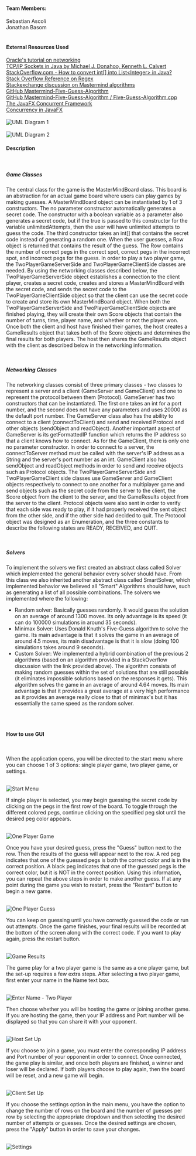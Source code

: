 <h4>Team Members:</h4>
Sebastian Ascoli
<br>
Jonathan Basom
<br>
<br>

<h4> External Resources Used </h4>
<a href="https://docs.oracle.com/javase/tutorial/networking/index.html.">
Oracle's tutorial on networking
</a>
<br>
<a href="https://learning.oreilly.com/library/view/tcpip-sockets-in/9780080568782/ch02.html">
TCP/IP Sockets in Java by Michael J. Donahoo, Kenneth L. Calvert
</a>
<br>
<a href="https://stackoverflow.com/questions/1073919/how-to-convert-int-into-listinteger-in-java">
StackOverflow.com - How to convert int[] into List&lt;Integer&gt; in Java?
</a>
<br>
<a href="https://stackoverflow.com/questions/4662215/how-to-extract-a-substring-using-regex">
Stack Overflow Reference on Regex
</a>
<br>
<a href="https://puzzling.stackexchange.com/questions/546/clever-ways-to-solve-mastermind">
Stackexchange discussion on Mastermind algorithms
</a>
<br>
<a href="https://github.com/nattydredd/Mastermind-Five-Guess-Algorithm/blob/master/README.md">
GitHub Mastermind-Five-Guess-Algorithm
</a>
<br>
<a href="https://github.com/nattydredd/Mastermind-Five-Guess-Algorithm/blob/master/Five-Guess-Algorithm.cpp">
GitHub Mastermind-Five-Guess-Algorithm / Five-Guess-Algorithm.cpp
</a>
<br>
<a href="https://examples.javacodegeeks.com/desktop-java/javafx/javafx-concurrent-framework/">
The JavaFX Concurrent Framework
</a>
<br>
<a href="https://docs.oracle.com/javase/8/javafx/interoperability-tutorial/concurrency.htm">
Concurrency in JavaFX
</a>
<br>
<br>
<img src="src/hw01/diagrams/topLevelUML_Game_Server.png" alt="UML Diagram 1">
<br>
<br>
<img src="src/hw01/diagrams/topLevelUML_Solvers.png" alt="UML Diagram 2">
<br>
<h4>Description</h4>
<br>
<h5>Game Classes</h5>
<p>
The central class for the game is the MasterMindBoard class. This board is an abstraction
for an actual game board where users can play games by making guesses. A MasterMindBoard object can be 
instantiated by 1 of 3 constructors.  The no parameter constructor automatically generates a secret code. The constructor
with a boolean variable as a parameter also generates a secret code, but if the true is passed to this constructor for the
variable unlimitedAttempts, then the user will have unlimited attempts to guess the code.  The third constructor takes an int[]
that contains the secret code instead of generating a random one.  When the user guesses, a Row object is returned that contains
the result of the guess.  The Row contains the number of correct pegs in the correct spot, correct pegs in the incorrect spot,
and incorrect pegs for the guess. In order to play a two player game, the TwoPlayerGameServerSide and TwoPlayerGameClientSide
classes are needed. By using the networking classes described below, the TwoPlayerGameServerSide object establishes a connection
to the client player, creates a secret code, creates and stores a MasterMindBoard with the secret code, and sends the secret code
to the TwoPlayerGameClientSide object so that the client can use the secret code to create and store its own MasterMindBoard 
object. When both the TwoPlayerGameServerSide and TwoPlayerGameClientSide objects are finished playing, they will create their
own Score objects that contain the number of turns, time, player name, and whether or not the player won. Once both the client and
host have finished their games, the host creates a GameResults object that takes both of the Score objects and determines the final
results for both players.  The host then shares the GameResults object with the client as described below in the networking information.
</p>
<br>
<h5>Networking Classes</h5>
<p>
The networking classes consist of three primary classes - two classes to represent a server and a client (GameServer and GameClient) and 
one to represent the protocol between them (Protocol).  GameServer has two constructors that can be instantiated.  The first one takes
an int for a port number, and the second does not have any parameters and uses 20000 as the default port number.  The GameServer class
also has the ability to connect to a client (connectToClient) and send and received Protocol and other objects (sendObject and 
readObject).  Another important aspect of GameServer is its getFormattedIP function which returns the IP address so that a client
knows how to connect.  As for the GameClient, there is only one no parameter constructor.  In order to connect to a server, the 
connectToServer method must be called with the server's IP address as a String and the server's port number as an int. GameClient also
has sendObject and readObject methods in order to send and receive objects such as Protocol objects. The TwoPlayerGameServerSide
and TwoPlayerGameClient side classes use GameServer and GameClient objects respectively to connect to one another for a multiplayer game
and send objects such as the secret code from the server to the client, the Score object from the client to the server, and the
GameResults object from the server to the client. Protocol objects were also sent in order to verify that each side was ready to play, if
it had properly received the sent object from the other side, and if the other side had decided to quit. The Protocol object was designed
as an Enumeration, and the three constants to describe the following states are READY, RECEIVED, and QUIT.
</p>
<br>
<h5>Solvers</h5>
To implement the solvers we first created an abstract class called
Solver which implemented the general behavior every solver should 
have. From this class we also inherited another abstract class called 
SmartSolver, which implemented behavior we believed all "Smart" Algorithms 
should have, such as generating a list of all possible combinations.
The solvers we implemented where the following:
<ul>
<li>Random solver: Basically guesses randomly. It would guess the
solution on an average of around 1300 moves. Its only advantage is
its speed (it can do 100000 simulations in around 35 seconds).
</li>
<li>Minimax Solver: Uses Donald Knuth's Five-Guess algorithm to
solve the game. Its main advantage is that it solves the game
in an average of around 4.5 moves, its main disadvantage is that
it is slow (doing 100 simulations takes around 9 seconds).
</li>
<li>Custom Solver: We implemented a hybrid combination of the 
previous 2 algorithms (based on an algorithm provided in a StackOverflow 
discussion with the link provided above). The algorithm consists 
of making random guesses within the set of solutions that are 
still possible (it eliminates impossible solutions based on the 
responses it gets). This algorithm solves the game in an average of
around 4.64 moves. Its main advantage is that it provides a great
average at a very high performance as it provides an average really
close to that of minimax's but it has essentially the same speed as
the random solver.
</li>
</ul>
<br>
<br>
<h4>How to use GUI</h4>
<br>
<p>
When the application opens, you will be directed to the start menu where you can choose
1 of 3 options: single player game, two player game, or settings.
</p>
<br>
<img src="images/GUI_ScreenShots/StartMenu.png" alt="Start Menu">
<br>
<p>
If single player is selected, you may begin guessing the secret code by clicking on the pegs in
the first row of the board. To toggle through the different colored pegs, continue clicking on the
specified peg slot until the desired peg color appears.
</p>
<br>
<img src="images/GUI_ScreenShots/OnePlayerGame.png" alt="One Player Game">
<br>
<p>
Once you have your desired guess, press the "Guess" button next to the row. Then the results of the 
guess will appear next to the row. A red peg indicates that one of the guessed pegs is both the correct
color and is in the correct position. A black peg indicates that one of the guessed pegs is the correct 
color, but it is NOT in the correct position. Using this information, you can repeat the above steps in order
to make another guess. If at any point during the game you wish to restart, press the "Restart" button to
begin a new game.
</p>
<br>
<img src="images/GUI_ScreenShots/OnePlayerGuess.png" alt="One Player Guess">
<br>
<p>
You can keep on guessing until you have correctly guessed the code or run out attempts. Once the game finishes,
your final results will be recorded at the bottom of the screen along with the correct code. If you want to play 
again, press the restart button.
</p>
<br>
<img src="images/GUI_ScreenShots/GameResults.png" alt="Game Results">
<br>
<p>
The game play for a two player game is the same as a one player game, but the set-up requires a few extra steps.
After selecting a two player game, first enter your name in the Name text box.
</p>
<br>
<img src="images/GUI_ScreenShots/TwoPlayerSetUp.png" alt="Enter Name - Two Player">
<br>
<p>
Then choose whether you will be hosting the game or joining another game. If you are hosting the game, then your IP
address and Port number will be displayed so that you can share it with your opponent.
</p>
<br>
<img src="images/GUI_ScreenShots/TwoPlayerHost.png" alt="Host Set Up">
<br>
<p>
If you choose to join a game,
you must enter the corresponding IP address and Port number of your opponent in order to connect. Once connected,
the game play is similar, and once both players are finished, a winner and loser will be declared. If both players
choose to play again, then the board will be reset, and a new game will begin.
</p>
<br>
<img src="images/GUI_ScreenShots/TwoPlayerClient.png" alt="Client Set Up">
<br>
<p>
If you choose the settings option in the main menu, you have the option to change the number of rows on the board and 
the number of guesses per row by selecting the appropriate dropdown and then selecting the desired number of attempts
or guesses. Once the desired settings are chosen, press the "Apply" button in order to save your changes.
</p>
<br>
<img src="images/GUI_ScreenShots/Settings.png" alt="Settings">
<br>





